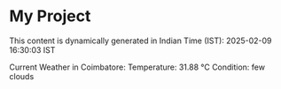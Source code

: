 # My Project

This content is dynamically generated in Indian Time (IST): 2025-02-09 16:30:03 IST


Current Weather in Coimbatore:
Temperature: 31.88 °C
Condition: few clouds
